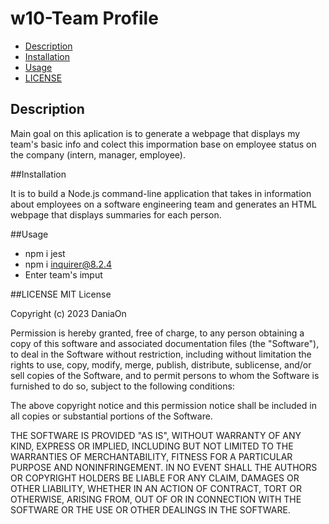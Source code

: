 # w10-Team Profile

 - [Description](#description)
 - [Installation](#installation)
 - [Usage](#usage)
 - [LICENSE](#license)

## Description

Main goal on this aplication is to generate a webpage that displays my team's basic info and colect this impormation base on employee status on the company (intern, manager, employee).

##Installation

It is to build a Node.js command-line application that takes in information about employees on a software engineering team and generates an HTML webpage that displays summaries for each person.

##Usage 
 - npm i jest
 - npm i inquirer@8.2.4
 - Enter team's imput

##LICENSE
MIT License

Copyright (c) 2023 DaniaOn

Permission is hereby granted, free of charge, to any person obtaining a copy
of this software and associated documentation files (the "Software"), to deal
in the Software without restriction, including without limitation the rights
to use, copy, modify, merge, publish, distribute, sublicense, and/or sell
copies of the Software, and to permit persons to whom the Software is
furnished to do so, subject to the following conditions:

The above copyright notice and this permission notice shall be included in all
copies or substantial portions of the Software.

THE SOFTWARE IS PROVIDED "AS IS", WITHOUT WARRANTY OF ANY KIND, EXPRESS OR
IMPLIED, INCLUDING BUT NOT LIMITED TO THE WARRANTIES OF MERCHANTABILITY,
FITNESS FOR A PARTICULAR PURPOSE AND NONINFRINGEMENT. IN NO EVENT SHALL THE
AUTHORS OR COPYRIGHT HOLDERS BE LIABLE FOR ANY CLAIM, DAMAGES OR OTHER
LIABILITY, WHETHER IN AN ACTION OF CONTRACT, TORT OR OTHERWISE, ARISING FROM,
OUT OF OR IN CONNECTION WITH THE SOFTWARE OR THE USE OR OTHER DEALINGS IN THE
SOFTWARE.
